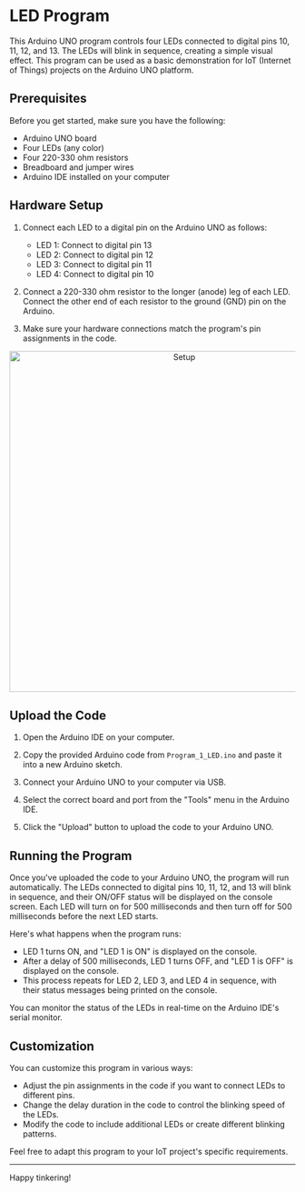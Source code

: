 # LED Program

This Arduino UNO program controls four LEDs connected to digital pins 10, 11, 12, and 13. The LEDs will blink in sequence, creating a simple visual effect. This program can be used as a basic demonstration for IoT (Internet of Things) projects on the Arduino UNO platform.

## Prerequisites

Before you get started, make sure you have the following:

- Arduino UNO board
- Four LEDs (any color)
- Four 220-330 ohm resistors
- Breadboard and jumper wires
- Arduino IDE installed on your computer

## Hardware Setup

1. Connect each LED to a digital pin on the Arduino UNO as follows:
   - LED 1: Connect to digital pin 13
   - LED 2: Connect to digital pin 12
   - LED 3: Connect to digital pin 11
   - LED 4: Connect to digital pin 10

2. Connect a 220-330 ohm resistor to the longer (anode) leg of each LED. Connect the other end of each resistor to the ground (GND) pin on the Arduino.

3. Make sure your hardware connections match the program's pin assignments in the code.

<div align="center">
<!-- ![Setup](https://github.com/Princepm02/Internet_of_Things/assets/91951172/b9ed5b82-1739-4869-939c-0b0c3a95c378) -->
<img src="https://github.com/Princepm02/Internet_of_Things/assets/91951172/b9ed5b82-1739-4869-939c-0b0c3a95c378" alt="Setup" width="600" />
</div>


## Upload the Code

1. Open the Arduino IDE on your computer.

2. Copy the provided Arduino code from `Program_1_LED.ino` and paste it into a new Arduino sketch.

3. Connect your Arduino UNO to your computer via USB.

4. Select the correct board and port from the "Tools" menu in the Arduino IDE.

5. Click the "Upload" button to upload the code to your Arduino UNO.

## Running the Program

Once you've uploaded the code to your Arduino UNO, the program will run automatically. The LEDs connected to digital pins 10, 11, 12, and 13 will blink in sequence, and their ON/OFF status will be displayed on the console screen. Each LED will turn on for 500 milliseconds and then turn off for 500 milliseconds before the next LED starts.

Here's what happens when the program runs:

- LED 1 turns ON, and "LED 1 is ON" is displayed on the console.
- After a delay of 500 milliseconds, LED 1 turns OFF, and "LED 1 is OFF" is displayed on the console.
- This process repeats for LED 2, LED 3, and LED 4 in sequence, with their status messages being printed on the console.

You can monitor the status of the LEDs in real-time on the Arduino IDE's serial monitor.

## Customization

You can customize this program in various ways:

- Adjust the pin assignments in the code if you want to connect LEDs to different pins.
- Change the delay duration in the code to control the blinking speed of the LEDs.
- Modify the code to include additional LEDs or create different blinking patterns.

Feel free to adapt this program to your IoT project's specific requirements.

---
Happy tinkering!

